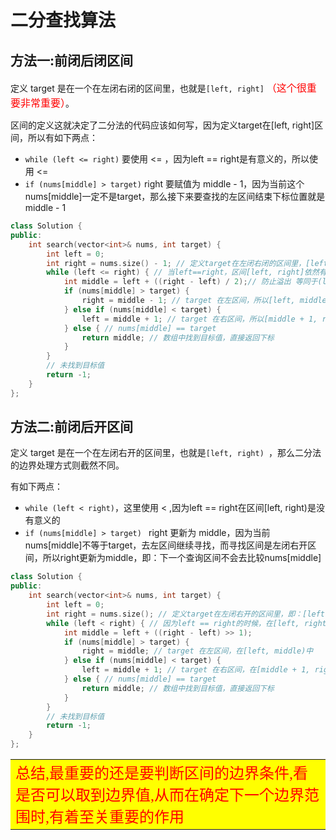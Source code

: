# 二分查找算法

## 方法一:前闭后闭区间

定义 target 是在一个在左闭右闭的区间里，也就是`[left, right]` <font face = "宋体" size = 3 color = red >（这个很重要非常重要）</font>。

区间的定义这就决定了二分法的代码应该如何写，因为定义target在[left, right]区间，所以有如下两点：

- `while (left <= right)` 要使用 <= ，因为left == right是有意义的，所以使用 <=
- `if (nums[middle] > target)` right 要赋值为 middle - 1，因为当前这个nums[middle]一定不是target，那么接下来要查找的左区间结束下标位置就是 middle - 1

```cpp
class Solution {
public:
    int search(vector<int>& nums, int target) {
        int left = 0;
        int right = nums.size() - 1; // 定义target在左闭右闭的区间里，[left, right]
        while (left <= right) { // 当left==right，区间[left, right]依然有效，所以用 <=
            int middle = left + ((right - left) / 2);// 防止溢出 等同于(left + right)/2
            if (nums[middle] > target) {
                right = middle - 1; // target 在左区间，所以[left, middle - 1]
            } else if (nums[middle] < target) {
                left = middle + 1; // target 在右区间，所以[middle + 1, right]
            } else { // nums[middle] == target
                return middle; // 数组中找到目标值，直接返回下标
            }
        }
        // 未找到目标值
        return -1;
    }
};
```

## 方法二:前闭后开区间

定义 target 是在一个在左闭右开的区间里，也就是`[left, right) `，那么二分法的边界处理方式则截然不同。

有如下两点：

- `while (left < right)`，这里使用 < ,因为left == right在区间[left, right)是没有意义的
- `if (nums[middle] > target) ` right 更新为 middle，因为当前nums[middle]不等于target，去左区间继续寻找，而寻找区间是左闭右开区间，所以right更新为middle，即：下一个查询区间不会去比较nums[middle]

```cpp
class Solution {
public:
    int search(vector<int>& nums, int target) {
        int left = 0;
        int right = nums.size(); // 定义target在左闭右开的区间里，即：[left, right)
        while (left < right) { // 因为left == right的时候，在[left, right)是无效的空间，所以使用 <
            int middle = left + ((right - left) >> 1);
            if (nums[middle] > target) {
                right = middle; // target 在左区间，在[left, middle)中
            } else if (nums[middle] < target) {
                left = middle + 1; // target 在右区间，在[middle + 1, right)中
            } else { // nums[middle] == target
                return middle; // 数组中找到目标值，直接返回下标
            }
        }
        // 未找到目标值
        return -1;
    }
};
```


<table><tr><td bgcolor = yellow ><font face = "隶书" size = 5 color = red >总结,最重要的还是要判断区间的边界条件,看是否可以取到边界值,从而在确定下一个边界范围时,有着至关重要的作用</font></table></tr></td>